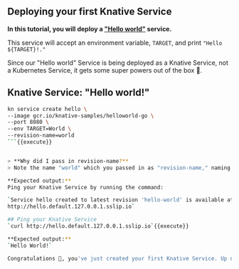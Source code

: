## Deploying your first Knative Service

**In this tutorial, you will deploy a ["Hello world"](https://github.com/knative/docs/tree/main/code-samples/serving/hello-world/helloworld-go) service.**

This service will accept an environment variable, `TARGET`, and print `"Hello ${TARGET}!."`

Since our "Hello world" Service is being deployed as a Knative Service, not a Kubernetes Service, it gets some super powers out of the box 🚀.

## Knative Service: "Hello world!"

```sh
kn service create hello \
--image gcr.io/knative-samples/helloworld-go \
--port 8080 \
--env TARGET=World \
--revision-name=world
```{{execute}}


> **Why did I pass in revision-name?**
> Note the name "world" which you passed in as "revision-name," naming your Revisions will help you to more easily identify them, but don't worry, you'll learn more about Revisions later.

**Expected output:**
Ping your Knative Service by running the command:

`Service hello created to latest revision 'hello-world' is available at URL:
http://hello.default.127.0.0.1.sslip.io`

## Ping your Knative Service
`curl http://hello.default.127.0.0.1.sslip.io`{{execute}}

**Expected output:**
`Hello World!`

Congratulations 🎉, you've just created your first Knative Service. Up next, Autoscaling!
